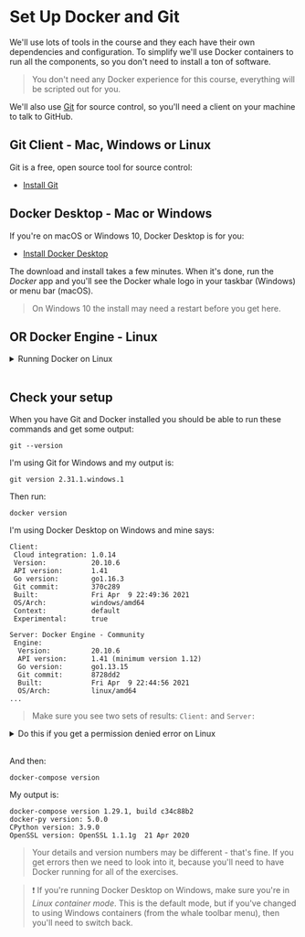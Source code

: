 # Set Up Docker and Git

We'll use lots of tools in the course and they each have their own dependencies and configuration. To simplify we'll use Docker containers to run all the components, so you don't need to install a ton of software.

> You don't need any Docker experience for this course, everything will be scripted out for you.

We'll also use [Git](https://git-scm.com) for source control, so you'll need a client on your machine to talk to GitHub.

## Git Client - Mac, Windows or Linux

Git is a free, open source tool for source control:

- [Install Git](https://git-scm.com/downloads)

## Docker Desktop - Mac or Windows

If you're on macOS or Windows 10, Docker Desktop is for you:

- [Install Docker Desktop](https://www.docker.com/products/docker-desktop)

The download and install takes a few minutes. When it's done, run the _Docker_ app and you'll see the Docker whale logo in your taskbar (Windows) or menu bar (macOS).

> On Windows 10 the install may need a restart before you get here.

## **OR** Docker Engine - Linux

<details>
  <summary>Running Docker on Linux</summary>

> If you're using WSL on Windows 10, it's much easier to use Docker Desktop which integrates with your WSL distro.

Docker Engine is the background service which runs containers. You can install it - along with the Docker command line - for lots of different Linux distros:

 - [Install Docker Engine](https://docs.docker.com/engine/install/)
 - [Install Docker Compose](https://docs.docker.com/compose/install/)

On a new install of Docker, make sure the service is running and add yourself to the `docker` group so you don't need to use `sudo` for the Docker CLI:

```
sudo service docker start   # you'll be prompted for your password

sudo usermod -aG docker $USER

newgrp docker
```

**OPTIONAL** - you can set Docker to automatically start when your machine starts (using `systemd`):

```
sudo systemctl enable docker.service
sudo systemctl enable containerd.service
```

</details><br />

## Check your setup

When you have Git and Docker installed you should be able to run these commands and get some output:

```
git --version
```

I'm using Git for Windows and my output is:

```
git version 2.31.1.windows.1
```

Then run:

```
docker version
```

I'm using Docker Desktop on Windows and mine says:

```
Client:
 Cloud integration: 1.0.14
 Version:           20.10.6
 API version:       1.41
 Go version:        go1.16.3
 Git commit:        370c289
 Built:             Fri Apr  9 22:49:36 2021
 OS/Arch:           windows/amd64
 Context:           default
 Experimental:      true

Server: Docker Engine - Community
 Engine:
  Version:          20.10.6
  API version:      1.41 (minimum version 1.12)
  Go version:       go1.13.15
  Git commit:       8728dd2
  Built:            Fri Apr  9 22:44:56 2021
  OS/Arch:          linux/amd64
...
```

> Make sure you see two sets of results: `Client:` and `Server:`

<details>
  <summary>Do this if you get a permission denied error on Linux</summary>

Add your user to the `docker` group:

```
sudo usermod -aG docker $USER

# logout and log back in again

# OR run: 
su $USER   
```

</details><br/>

And then:

```
docker-compose version
```

My output is:

```
docker-compose version 1.29.1, build c34c88b2
docker-py version: 5.0.0
CPython version: 3.9.0
OpenSSL version: OpenSSL 1.1.1g  21 Apr 2020
```

> Your details and version numbers may be different - that's fine. If you get errors then we need to look into it, because you'll need to have Docker running for all of the exercises.

> ❗ If you're running Docker Desktop on Windows, make sure you're in _Linux container mode_. This is the default mode, but if you've changed to using Windows containers (from the whale toolbar menu), then you'll need to switch back.
